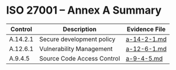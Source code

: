 # ISO 27001 – Annex A Summary

| Control   | Description                          | Evidence File        |
|-----------|--------------------------------------|----------------------|
| A.14.2.1  | Secure development policy            | [a-14-2-1.md](./a-14-2-1.md) |
| A.12.6.1  | Vulnerability Management             | [a-12-6-1.md](./a-12-6-1.md) |
| A.9.4.5   | Source Code Access Control           | [a-9-4-5.md](./a-9-4-5.md) |
